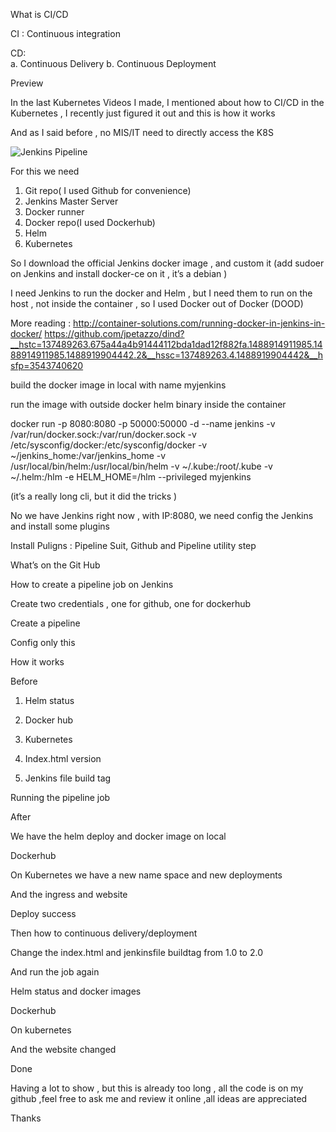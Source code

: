 What is CI/CD

CI :          Continuous integration 

CD:         
a.	Continuous Delivery
b.	Continuous Deployment 

Preview 

 


In the last Kubernetes Videos I made, I mentioned about how to CI/CD in the Kubernetes , I recently just figured it out and this is how it works

And as I said before , no MIS/IT need to directly access the K8S

![Jenkins Pipeline](Jenkins-Pipeline-CI-CD-with-Helm-on-Kubernetes/Jenkins/Jenkins_helm_pipeline.png?raw=true "Jenkins Pipeline with Helm on Kubernetes")
 



For  this we need 
1.	Git repo( I used Github for convenience)
2.	Jenkins Master Server 
3.	Docker runner
4.	Docker repo(I used Dockerhub)
5.	Helm
6.	Kubernetes 

So I download the official Jenkins docker image , and custom it (add sudoer on Jenkins and install docker-ce on it , it’s a debian )
 

I need Jenkins to run the docker and Helm , but I need them to run on the host , not inside the container , so I used Docker out of Docker (DOOD)

More reading :  http://container-solutions.com/running-docker-in-jenkins-in-docker/
                                https://github.com/jpetazzo/dind?__hstc=137489263.675a44a4b91444112bda1dad12f882fa.1488914911985.1488914911985.1488919904442.2&__hssc=137489263.4.1488919904442&__hsfp=3543740620

build the docker image in local with name myjenkins

run the image with outside docker helm binary inside the container 

docker run -p 8080:8080 -p 50000:50000 -d --name jenkins -v /var/run/docker.sock:/var/run/docker.sock  -v /etc/sysconfig/docker:/etc/sysconfig/docker -v ~/jenkins_home:/var/jenkins_home -v /usr/local/bin/helm:/usr/local/bin/helm  -v ~/.kube:/root/.kube  -v ~/.helm:/hlm -e HELM_HOME=/hlm --privileged  myjenkins

(it’s a really long cli, but it did the tricks )

No we have Jenkins right now , with IP:8080, we need config the Jenkins and install some plugins 

 


Install Puligns : Pipeline Suit, Github and Pipeline utility step

 
 
 


What’s on the Git Hub

 
How to create a pipeline job on Jenkins

Create two credentials , one for github, one for dockerhub

 



Create a pipeline
 
Config only this 

 


How it works 

Before 
1.	Helm status 
 
2.	Docker hub 
 
3.	Kubernetes
 
4.	Index.html version 
 
5.	Jenkins file build tag 
 

Running the pipeline job 

 

 


After 

We have the helm deploy and docker image on local

 

Dockerhub 
 

On Kubernetes we have a new name space and new deployments 

 

And the ingress and website 

 

Deploy success

Then how to continuous delivery/deployment 

Change the index.html  and jenkinsfile buildtag from 1.0 to 2.0

 

 



And run the job again 

 

Helm status and docker images

 

Dockerhub
 

On kubernetes

 

And the website changed 

 

Done

Having a lot to show , but this is already too long , all the code is on my github ,feel free to ask me and review it online ,all ideas are appreciated 

Thanks 

